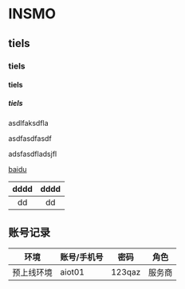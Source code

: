 # INSMO

## tiels

### tiels

#### tiels

##### tiels

asdlfaksdfla

asdfasdfasdf


adsfasdfladsjfl

[baidu](https://baidu.com)

|dddd|dddd|
|:---:|:---:|
|dd|dd|

## 账号记录  

| 环境       | 账号/手机号 | 密码       | 角色     |
| ---------- | ----------- | ---------- | -------- |
| 预上线环境 | aiot01      | 123qaz     | 服务商   |